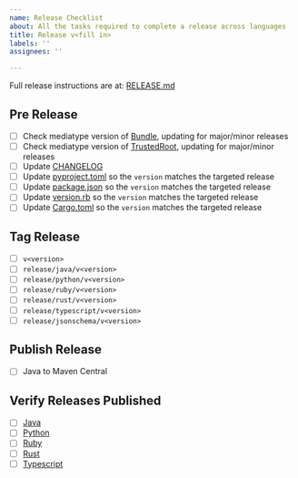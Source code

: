 ```yaml
---
name: Release Checklist
about: All the tasks required to complete a release across languages
title: Release v<fill in>
labels: ''
assignees: ''

---
```


Full release instructions are at: [RELEASE.md](/sigstore/protobuf-specs/blob/main/RELEASE.md)

## Pre Release
- [ ] Check mediatype version of [Bundle](/sigstore/protobuf-specs/blob/main/protos/sigstore_bundle.proto), updating for major/minor releases
- [ ] Check mediatype version of [TrustedRoot](/sigstore/protobuf-specs/blob/main/protos/sigstore_trustroot.proto), updating for major/minor releases
- [ ] Update [CHANGELOG](/sigstore/protobuf-specs/blob/main/CHANGELOG.md)
- [ ] Update [pyproject.toml](/sigstore/protobuf-specs/blob/main/gen/pb-python/pyproject.toml) so the `version` matches the targeted release
- [ ] Update [package.json](/sigstore/protobuf-specs/blob/main/gen/pb-typescript/package.json) so the `version` matches the targeted release
- [ ] Update [version.rb](/sigstore/protobuf-specs/blob/main/gen/pb-ruby/lib/sigstore_protobuf_specs/version.rb) so the `version` matches the targeted release
- [ ] Update [Cargo.toml](/sigstore/protobuf-specs/blob/main/gen/pb-rust/sigstore-protobuf-specs/Cargo.toml) so the `version` matches the targeted release

## Tag Release
- [ ] `v<version>`
- [ ] `release/java/v<version>`
- [ ] `release/python/v<version>`
- [ ] `release/ruby/v<version>`
- [ ] `release/rust/v<version>`
- [ ] `release/typescript/v<version>`
- [ ] `release/jsonschema/v<version>`

## Publish Release
- [ ] Java to Maven Central

## Verify Releases Published
- [ ] [Java](https://central.sonatype.com/artifact/dev.sigstore/protobuf-specs/)
- [ ] [Python](https://pypi.org/project/sigstore-protobuf-specs/)
- [ ] [Ruby](https://rubygems.org/gems/sigstore_protobuf_specs)
- [ ] [Rust](https://crates.io/crates/sigstore_protobuf_specs)
- [ ] [Typescript](https://www.npmjs.com/package/@sigstore/protobuf-specs)
